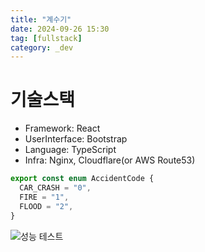 ```yaml
---
title: "계수기"
date: 2024-09-26 15:30
tag: [fullstack]
category: _dev
---
```


# 기술스택

- Framework: React
- UserInterface: Bootstrap
- Language: TypeScript
- Infra: Nginx, Cloudflare(or AWS Route53)

```typescript
export const enum AccidentCode {
  CAR_CRASH = "0",
  FIRE = "1",
  FLOOD = "2",
}
```

![성능 테스트](https://j93.es/api/image/dev/backend-begin/performance-test.png)
